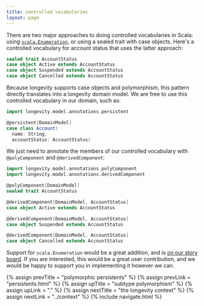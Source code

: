 ```yaml
---
title: controlled vocabularies
layout: page
---
```


There are two major approaches to doing controlled vocabularies in
Scala: using
[`scala.Enumeration`](http://www.scala-lang.org/api/current/index.html#scala.Enumeration),
or using a sealed trait with case objects. Here's a controlled
vocabulary for account status that uses the latter approach:

```scala
sealed trait AccountStatus
case object Active extends AccountStatus
case object Suspended extends AccountStatus
case object Cancelled extends AccountStatus
```

Because longevity supports case objects and polymorphism, this pattern
directly translates into a longevity domain model. We are free to
use this controlled vocabulary in our domain, such as:

```scala
import longevity.model.annotations.persistent

@persistent[DomainModel]
case class Account(
  name: String,
  accountStatus: AccountStatus)
```

We just need to annotate the members of our controlled vocabulary with
`@polyComponent` and `@derivedComponent`:

```scala
import longevity.model.annotations.polyComponent
import longevity.model.annotations.derivedComponent

@polyComponent[DomainModel]
sealed trait AccountStatus

@derivedComponent[DomainModel, AccountStatus]
case object Active extends AccountStatus

@derivedComponent[DomainModel, AccountStatus]
case object Suspended extends AccountStatus

@derivedComponent[DomainModel, AccountStatus]
case object Cancelled extends AccountStatus
```

Support for `scala.Enumeration` would be a great addition, and is [on
our story
board](https://www.pivotaltracker.com/story/show/128589983). If you
are interested, this would be a great user contribution, and we would
be happy to support you in implementing it however we can.

{% assign prevTitle = "polymorphic persistents" %}
{% assign prevLink  = "persistents.html" %}
{% assign upTitle   = "subtype polymorphism" %}
{% assign upLink    = "." %}
{% assign nextTitle = "the longevity context" %}
{% assign nextLink  = "../context" %}
{% include navigate.html %}

